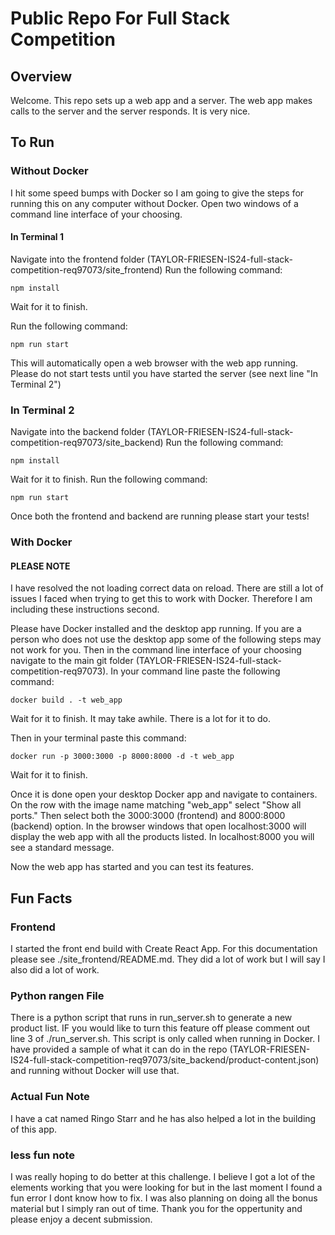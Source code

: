 # Public Repo For Full Stack Competition

## Overview

Welcome. This repo sets up a web app and a server. The web app makes calls to the server and the server responds. It is very nice. 

## To Run 

### Without Docker
I hit some speed bumps with Docker so I am going to give the steps for running this on any computer without Docker. 
Open two windows of a command line interface of your choosing. 

#### In Terminal 1
Navigate into the frontend folder (TAYLOR-FRIESEN-IS24-full-stack-competition-req97073/site_frontend)
Run the following command: 

```npm install```

Wait for it to finish. 

Run the following command:

```npm run start```

This will automatically open a web browser with the web app running. Please do not start tests until you have started the server (see next line "In Terminal 2")

### In Terminal 2
Navigate into the backend folder (TAYLOR-FRIESEN-IS24-full-stack-competition-req97073/site_backend)
Run the following command: 

```npm install```

Wait for it to finish. 
Run the following command:

```npm run start```

Once both the frontend and backend are running please start your tests! 


### With Docker
#### PLEASE NOTE 
I have resolved the not loading correct data on reload. There are still a lot of issues I faced when trying to get this to work with Docker. Therefore I am including these instructions second.  

Please have Docker installed and the desktop app running. If you are a person who does not use the desktop app some of the following steps may not work for you. 
Then in the command line interface of your choosing navigate to the main git folder (TAYLOR-FRIESEN-IS24-full-stack-competition-req97073).
In your command line paste the following command: 

```docker build . -t web_app```

Wait for it to finish. It may take awhile. There is a lot for it to do. 

Then in your terminal paste this command:

```docker run -p 3000:3000 -p 8000:8000 -d -t web_app```

Wait for it to finish. 

Once it is done open your desktop Docker app and navigate to containers. 
On the row with the image name matching "web_app" select "Show all ports." 
Then select both the 3000:3000 (frontend) and 8000:8000 (backend) option. 
In the browser windows that open localhost:3000 will display the web app with all the products listed. In localhost:8000 you will see a standard message. 

Now the web app has started and you can test its features.

## Fun Facts

### Frontend
I started the front end build with Create React App. For this documentation please see ./site_frontend/README.md. They did a lot of work but I will say I also did a lot of work. 

### Python rangen File
There is a python script that runs in run_server.sh to generate a new product list. IF you would like to turn this feature off please comment out line 3 of ./run_server.sh.
This script is only called when running in Docker. I have provided a sample of what it can do in the repo (TAYLOR-FRIESEN-IS24-full-stack-competition-req97073/site_backend/product-content.json) and running without Docker will use that. 

### Actual Fun Note
I have a cat named Ringo Starr and he has also helped a lot in the building of this app. 

### less fun note
I was really hoping to do better at this challenge. I believe I got a lot of the elements working that you were looking for but in the last moment I found a fun error I dont know how to fix. I was also planning on doing all the bonus material but I simply ran out of time. 
Thank you for the oppertunity and please enjoy a decent submission. 
